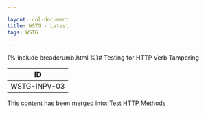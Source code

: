 ```yaml
---

layout: col-document
title: WSTG - Latest
tags: WSTG

---
```


{% include breadcrumb.html %}# Testing for HTTP Verb Tampering

|ID          |
|------------|
|WSTG-INPV-03|

This content has been merged into: [Test HTTP Methods](../02-Configuration_and_Deployment_Management_Testing/06-Test_HTTP_Methods.md)

